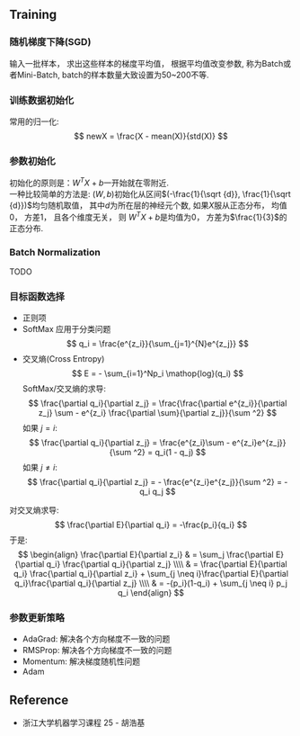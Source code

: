 ## Training

### 随机梯度下降(SGD)
 输入一批样本， 求出这些样本的梯度平均值， 根据平均值改变参数, 称为Batch或者Mini-Batch, batch的样本数量大致设置为50~200不等.

### 训练数据初始化
 常用的归一化:
$$
newX = \frac{X - mean(X)}{std(X)}
$$

### 参数初始化
初始化的原则是：$W^TX +b$一开始就在零附近.  
一种比较简单的方法是:  $(W, b)$初始化从区间$(-\frac{1}{\sqrt {d}}, \frac{1}{\sqrt {d}})$均匀随机取值， 其中$d$为所在层的神经元个数, 如果$X$服从正态分布， 均值0， 方差1， 且各个维度无关， 则
$W^TX +b$是均值为0， 方差为$\frac{1}{3}$的正态分布.

### Batch Normalization
TODO

### 目标函数选择
* 正则项
* SoftMax 应用于分类问题
$$
q_i = \frac{e^{z_i}}{\sum_{j=1}^{N}e^{z_j}}
$$
* 交叉熵(Cross Entropy)
$$
E = - \sum_{i=1}^Np_i \mathop{log}(q_i)
$$
SoftMax/交叉熵的求导:  
$$
\frac{\partial q_i}{\partial z_j}  = \frac{\frac{\partial e^{z_i}}{\partial z_j} \sum - e^{z_i} \frac{\partial \sum}{\partial z_j}}{\sum ^2}
$$
如果 $j = i$:
$$
\frac{\partial q_i}{\partial z_j} = \frac{e^{z_i}\sum - e^{z_i}e^{z_j}}{\sum ^2} = q_i(1 - q_j)
$$
如果 $j \neq i$:
$$
\frac{\partial q_i}{\partial z_j} = - \frac{e^{z_i}e^{z_j}}{\sum ^2} = - q_i q_j
$$


对交叉熵求导:
$$
\frac{\partial E}{\partial q_i} = -\frac{p_i}{q_i}
$$
于是:
$$
\begin{align}
\frac{\partial E}{\partial z_i} & = \sum_j \frac{\partial E}{\partial q_i} \frac{\partial q_i}{\partial z_j} \\\\
& = \frac{\partial E}{\partial q_i} \frac{\partial q_i}{\partial z_i} + \sum_{j \neq i}\frac{\partial E}{\partial q_i}\frac{\partial q_i}{\partial z_j} \\\\
& = -{p_i}(1-q_i) + \sum_{j \neq i} p_j q_i
\end{align}
$$






### 参数更新策略
* AdaGrad:  解决各个方向梯度不一致的问题
* RMSProp:  解决各个方向梯度不一致的问题
* Momentum: 解决梯度随机性问题
* Adam

## Reference
* 浙江大学机器学习课程 25 - 胡浩基
